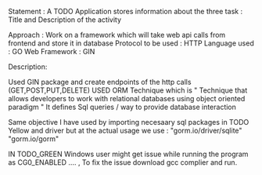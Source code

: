 Statement : A TODO Application stores information about the three task : Title and Description of the activity

Approach : Work on a framework which will take web api calls from frontend and store it in database
           Protocol to be used : HTTP
           Language used : GO
           Web Framework : GIN

Description:

Used GIN package and create endpoints of the http calls (GET,POST,PUT,DELETE)
USED ORM Technique which is " Technique that allows developers to work with relational databases
using object oriented paradigm "
It defines Sql queries / way to provide database interaction

Same objective I have used by importing necesaary sql packages in TODO Yellow and driver but at the actual usage we use :
"gorm.io/driver/sqlite"
"gorm.io/gorm"

IN TODO_GREEN Windows user might get issue while running the program as CG0_ENABLED .... , To fix the issue download gcc complier and run. 
